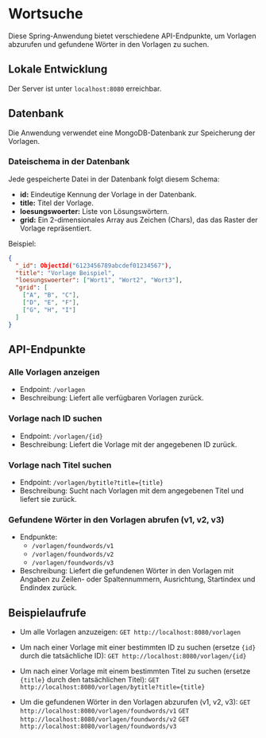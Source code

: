 # Wortsuche

Diese Spring-Anwendung bietet verschiedene API-Endpunkte, um Vorlagen abzurufen und gefundene Wörter in den Vorlagen zu suchen.

## Lokale Entwicklung

Der Server ist unter `localhost:8080` erreichbar.

## Datenbank

Die Anwendung verwendet eine MongoDB-Datenbank zur Speicherung der Vorlagen.

### Dateischema in der Datenbank

Jede gespeicherte Datei in der Datenbank folgt diesem Schema:

- **id:** Eindeutige Kennung der Vorlage in der Datenbank.
- **title:** Titel der Vorlage.
- **loesungswoerter:** Liste von Lösungswörtern.
- **grid:** Ein 2-dimensionales Array aus Zeichen (Chars), das das Raster der Vorlage repräsentiert.

Beispiel:

```json
{
  "_id": ObjectId("6123456789abcdef01234567"),
  "title": "Vorlage Beispiel",
  "loesungswoerter": ["Wort1", "Wort2", "Wort3"],
  "grid": [
    ["A", "B", "C"],
    ["D", "E", "F"],
    ["G", "H", "I"]
  ]
}
```

## API-Endpunkte

### Alle Vorlagen anzeigen
- Endpoint: `/vorlagen`
- Beschreibung: Liefert alle verfügbaren Vorlagen zurück.

### Vorlage nach ID suchen
- Endpoint: `/vorlagen/{id}`
- Beschreibung: Liefert die Vorlage mit der angegebenen ID zurück.

### Vorlage nach Titel suchen
- Endpoint: `/vorlagen/bytitle?title={title}`
- Beschreibung: Sucht nach Vorlagen mit dem angegebenen Titel und liefert sie zurück.

### Gefundene Wörter in den Vorlagen abrufen (v1, v2, v3)
- Endpunkte:
  - `/vorlagen/foundwords/v1`
  - `/vorlagen/foundwords/v2`
  - `/vorlagen/foundwords/v3`
- Beschreibung: Liefert die gefundenen Wörter in den Vorlagen mit Angaben zu Zeilen- oder Spaltennummern, Ausrichtung, Startindex und Endindex zurück.

## Beispielaufrufe

- Um alle Vorlagen anzuzeigen:
    `GET http://localhost:8080/vorlagen`

- Um nach einer Vorlage mit einer bestimmten ID zu suchen (ersetze `{id}` durch die tatsächliche ID):
    `GET http://localhost:8080/vorlagen/{id}`
  
- Um nach einer Vorlage mit einem bestimmten Titel zu suchen (ersetze `{title}` durch den tatsächlichen Titel):
    `GET http://localhost:8080/vorlagen/bytitle?title={title}`
  
- Um die gefundenen Wörter in den Vorlagen abzurufen (v1, v2, v3):
    `GET http://localhost:8080/vorlagen/foundwords/v1`
    `GET http://localhost:8080/vorlagen/foundwords/v2`
    `GET http://localhost:8080/vorlagen/foundwords/v3`
